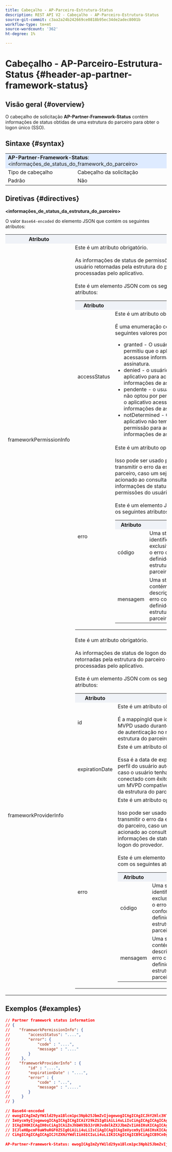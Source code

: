 ```yaml
---
title: Cabeçalho - AP-Parceiro-Estrutura-Status
description: REST API V2 - Cabeçalho - AP-Parceiro-Estrutura-Status
source-git-commit: c3aa2a24b242669ce0818b95ec34de2adec8001b
workflow-type: tm+mt
source-wordcount: '362'
ht-degree: 1%

---
```



# Cabeçalho - AP-Parceiro-Estrutura-Status {#header-ap-partner-framework-status}

## Visão geral {#overview}

O cabeçalho de solicitação <b>AP-Partner-Framework-Status</b> contém informações de status obtidas de uma estrutura do parceiro para obter o logon único (SSO).

## Sintaxe {#syntax}

<table>
   <tr>
      <td style="background-color: #DEEBFF;" colspan="2"><b>AP-Partner-Framework-Status</b>: &lt;informações_de_status_do_framework_do_parceiro&gt;</td>
   </tr>
   <tr>
      <td>Tipo de cabeçalho</td>
      <td>Cabeçalho da solicitação</td>
   </tr>
   <tr>
      <td>Padrão</td>
      <td>Não</td>
   </tr>
</table>

## Diretivas {#directives}

<b>&lt;informações_de_status_da_estrutura_do_parceiro></b>

O valor `Base64-encoded` do elemento JSON que contém os seguintes atributos:

<table>
   <tr>
      <th style="background-color: #EFF2F7; width: 15%;">Atributo</th>
      <th style="background-color: #EFF2F7;"></th>
   </tr>
   <tr>
      <td>frameworkPermissionInfo</td>
      <td>
         Este é um atributo obrigatório.
         <br/><br/>
         As informações de status de permissões do usuário retornadas pela estrutura do parceiro e processadas pelo aplicativo.
         <br/><br/>
         Este é um elemento JSON com os seguintes atributos:
         <br/>
         <table>
            <tr>
               <th style="background-color: #EFF2F7; width: 15%;">Atributo</th>
               <th style="background-color: #EFF2F7;"></th>
            </tr>
            <tr>
               <td>accessStatus</td>
               <td>
                  Este é um atributo obrigatório.
                  <br/><br/>
                  É uma enumeração com os seguintes valores possíveis:
                  <br/>
                  <ul>
                     <li>granted - O usuário permitiu que o aplicativo acessasse informações de assinatura.</li>
                     <li>denied - o usuário negou o aplicativo para acessar informações de assinatura.</li>
                     <li>pendente - o usuário ainda não optou por permitir que o aplicativo acessasse as informações de assinatura.</li>
                     <li>notDetermined - O aplicativo não tem permissão para acessar informações de assinatura.</li>
                  </ul>
               </td>
            </tr>
            <tr>
               <td>erro</td>
               <td>
                  Este é um atributo opcional.
                  <br/><br/>
                  Isso pode ser usado para transmitir o erro da estrutura do parceiro, caso um seja acionado ao consultar as informações de status de permissões do usuário.
                  <br/><br/>
                  Este é um elemento JSON com os seguintes atributos:
                  <br/>
                  <table>
                     <tr>
                        <th style="background-color: #EFF2F7; width: 15%;">Atributo</th>
                        <th style="background-color: #EFF2F7;"></th>
                     </tr>
                     <tr>
                        <td>código</td>
                        <td>Uma string que identifica exclusivamente o erro conforme definido pela estrutura do parceiro.</td>
                     </tr>
                     <tr>
                        <td>mensagem</td>
                        <td>Uma string que contém a descrição do erro conforme definido pela estrutura do parceiro.</td>
                     </tr>
                  </table>
               </td>
            </tr>
         </table>
      </td>
   </tr>
   <tr>
      <td>frameworkProviderInfo</td>
      <td>
         Este é um atributo obrigatório.
         <br/><br/>
         As informações de status de logon do provedor retornadas pela estrutura do parceiro e processadas pelo aplicativo.
         <br/><br/>
         Este é um elemento JSON com os seguintes atributos:
         <br/>
         <table>
            <tr>
               <th style="background-color: #EFF2F7; width: 15%;">Atributo</th>
               <th style="background-color: #EFF2F7;"></th>
            </tr>
            <tr>
               <td>id</td>
               <td>
                  Este é um atributo obrigatório.
                  <br/><br/>
                  É a mappingId que identifica o MVPD usado durante o fluxo de autenticação no nível da estrutura do parceiro.
               </td>
            </tr>
            <tr>
               <td>expirationDate</td>
               <td>
                  Este é um atributo obrigatório.
                  <br/><br/>
                  Essa é a data de expiração do perfil do usuário autenticado, caso o usuário tenha se conectado com êxito usando um MVPD compatível no nível da estrutura do parceiro.
               </td>
            </tr>
            <tr>
               <td>erro</td>
               <td>
                  Este é um atributo opcional.
                  <br/><br/>
                  Isso pode ser usado para transmitir o erro da estrutura do parceiro, caso um seja acionado ao consultar as informações de status de logon do provedor.
                  <br/><br/>
                  Este é um elemento JSON com os seguintes atributos:
                  <br/>
                  <table>
                     <tr>
                        <th style="background-color: #EFF2F7; width: 15%;">Atributo</th>
                        <th style="background-color: #EFF2F7;"></th>
                     </tr>
                     <tr>
                        <td>código</td>
                        <td>Uma string que identifica exclusivamente o erro conforme definido pela estrutura do parceiro.</td>
                     </tr>
                     <tr>
                        <td>mensagem</td>
                        <td>Uma string que contém a descrição do erro conforme definido pela estrutura do parceiro.</td>
                     </tr>
                  </table>
               </td>
            </tr>
         </table>
      </td>
   </tr>
</table>

## Exemplos {#examples}

```JSON
// Partner framework status information
// {
//    "frameworkPermissionInfo": {
//        "accessStatus": "....",
//        "error": {
//            "code" : "....",
//            "message" : "...."
//        }
//     },
//    "frameworkProviderInfo" : {
//        "id" : "....",
//        "expirationDate" : "....",
//        "error" : {
//            "code" : "...",
//            "message" : "....."
//        }
//     }
// }  
 
// Base64-encoded
// ewogICAgImZyYW1ld29ya1Blcm1pc3Npb25JbmZvIjogewogICAgICAgICJhY2Nlc3NTdGF0dXMiOiAiLi4uLiIsCiAgICAgICAg
// ImVycm9yIjogewogICAgICAgICAgICAiY29kZSIgOiAiLi4uLiIsCiAgICAgICAgICAgICJtZXNzYWdlIiA6ICIuLi4uIgogICAg
// ICAgIH0KICAgIH0sCiAgICAiZnJhbWV3b3JrUHJvdmlkZXJJbmZvIiA6IHsKICAgICAgICAiaWQiIDogIi4uLi4iLAogICAgICAg
// ICJleHBpcmF0aW9uRGF0ZSIgOiAiLi4uLiIsCiAgICAgICAgImVycm9yIiA6IHsKICAgICAgICAgICAgImNvZGUiIDogIi4uLiIs
// CiAgICAgICAgICAgICJtZXNzYWdlIiA6ICIuLi4uLiIKICAgICAgICB9CiAgICB9Cn0gIA==
 
AP-Partner-Framework-Status: ewogICAgImZyYW1ld29ya1Blcm1pc3Npb25JbmZvIjogewogICAgICAgICJhY2Nlc3NTdGF0dXMiOiAiLi4uLiIsCiAgICAgICAgImVycm9yIjogewogICAgICAgICAgICAiY29kZSIgOiAiLi4uLiIsCiAgICAgICAgICAgICJtZXNzYWdlIiA6ICIuLi4uIgogICAgICAgIH0KICAgIH0sCiAgICAiZnJhbWV3b3JrUHJvdmlkZXJJbmZvIiA6IHsKICAgICAgICAiaWQiIDogIi4uLi4iLAogICAgICAgICJleHBpcmF0aW9uRGF0ZSIgOiAiLi4uLiIsCiAgICAgICAgImVycm9yIiA6IHsKICAgICAgICAgICAgImNvZGUiIDogIi4uLiIsCiAgICAgICAgICAgICJtZXNzYWdlIiA6ICIuLi4uLiIKICAgICAgICB9CiAgICB9Cn0gIA==
```
